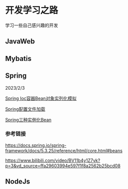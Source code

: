 # 开发学习之路
学习一些自己感兴趣的开发
## JavaWeb

## Mybatis

## Spring
2023/2/3 

[Spring Ioc容器Bean对象实列化模拟](https://github.com/Xsw6/DevelopmentSec/blob/main/Spring/Spring%20Ioc%E5%AE%B9%E5%99%A8Bean%E5%AF%B9%E8%B1%A1%E5%AE%9E%E5%88%97%E5%8C%96%E6%A8%A1%E6%8B%9F)

[Spring配置文件加载](https://github.com/Xsw6/DevelopmentSec/blob/main/Spring/Spring%E9%85%8D%E7%BD%AE%E6%96%87%E4%BB%B6%E5%8A%A0%E8%BD%BD)

[Spring三种实例化Bean](https://github.com/Xsw6/DevelopmentSec/blob/main/Spring/Spring%E4%B8%89%E7%A7%8D%E5%AE%9E%E4%BE%8B%E5%8C%96Bean(%E4%BA%86%E8%A7%A3))

### 参考链接

https://docs.spring.io/spring-framework/docs/5.3.25/reference/html/core.html#beans

https://www.bilibili.com/video/BV11b4y1Z7yk?p=3&vd_source=ffa29603994e597f1f8a2562b25bcd08

## NodeJs
